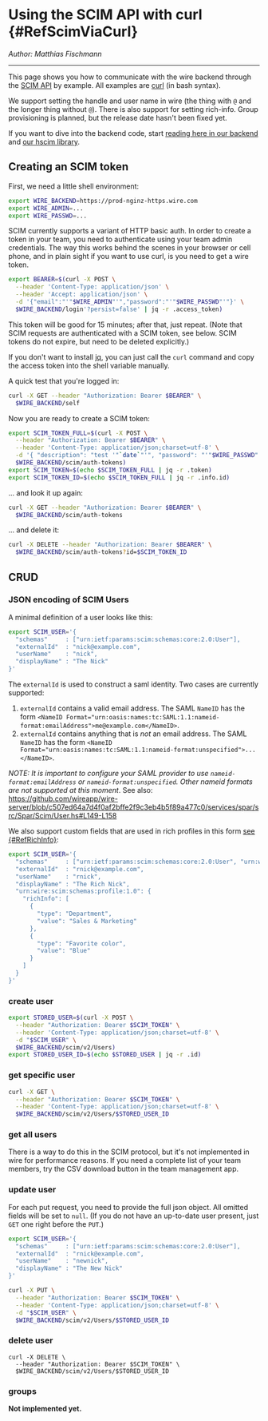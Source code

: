 # Using the SCIM API with curl {#RefScimViaCurl}

_Author: Matthias Fischmann_

---

This page shows you how to communicate with the wire backend through
the [SCIM API](http://www.simplecloud.info/) by example.  All examples
are [curl](https://curl.haxx.se/) (in bash syntax).

We support setting the handle and user name in wire (the thing with
`@` and the longer thing without `@`).  There is also support for
setting rich-info.  Group provisioning is planned, but the release
date hasn't been fixed yet.

If you want to dive into the backend code, start [reading here in our
backend](https://github.com/wireapp/wire-server/blob/develop/services/spar/src/Spar/Scim.hs)
and [our hscim library](https://github.com/wireapp/hscim).


## Creating an SCIM token

First, we need a little shell environment:

```bash
export WIRE_BACKEND=https://prod-nginz-https.wire.com
export WIRE_ADMIN=...
export WIRE_PASSWD=...
```

SCIM currently supports a variant of HTTP basic auth.  In order to
create a token in your team, you need to authenticate using your team
admin credentials.  The way this works behind the scenes in your
browser or cell phone, and in plain sight if you want to use curl, is
you need to get a wire token.

```bash
export BEARER=$(curl -X POST \
  --header 'Content-Type: application/json' \
  --header 'Accept: application/json' \
  -d '{"email":"'"$WIRE_ADMIN"'","password":"'"$WIRE_PASSWD"'"}' \
  $WIRE_BACKEND/login'?persist=false' | jq -r .access_token)
```

This token will be good for 15 minutes; after that, just repeat.
(Note that SCIM requests are authenticated with a SCIM token, see
below.  SCIM tokens do not expire, but need to be deleted explicitly.)

If you don't want to install [jq](https://stedolan.github.io/jq/), you
can just call the `curl` command and copy the access token into the
shell variable manually.

A quick test that you're logged in:

```bash
curl -X GET --header "Authorization: Bearer $BEARER" \
  $WIRE_BACKEND/self
```

Now you are ready to create a SCIM token:

```bash
export SCIM_TOKEN_FULL=$(curl -X POST \
  --header "Authorization: Bearer $BEARER" \
  --header 'Content-Type: application/json;charset=utf-8' \
  -d '{ "description": "test '"`date`"'", "password": "'"$WIRE_PASSWD"'" }' \
  $WIRE_BACKEND/scim/auth-tokens)
export SCIM_TOKEN=$(echo $SCIM_TOKEN_FULL | jq -r .token)
export SCIM_TOKEN_ID=$(echo $SCIM_TOKEN_FULL | jq -r .info.id)
```

...  and look it up again:

```bash
curl -X GET --header "Authorization: Bearer $BEARER" \
  $WIRE_BACKEND/scim/auth-tokens
```

...  and delete it:

```bash
curl -X DELETE --header "Authorization: Bearer $BEARER" \
  $WIRE_BACKEND/scim/auth-tokens?id=$SCIM_TOKEN_ID
```

## CRUD

### JSON encoding of SCIM Users

A minimal definition of a user looks like this:

```bash
export SCIM_USER='{
  "schemas"     : ["urn:ietf:params:scim:schemas:core:2.0:User"],
  "externalId"  : "nick@example.com",
  "userName"    : "nick",
  "displayName" : "The Nick"
}'
```

The `externalId` is used to construct a saml identity.  Two cases are
currently supported:

1. `externalId` contains a valid email address.  The SAML `NameID` has
the form `<NameID
Format="urn:oasis:names:tc:SAML:1.1:nameid-format:emailAddress">me@example.com</NameID>`.
2. `externalId` contains anything that is *not* an email address.  The
SAML `NameID` has the form `<NameID
Format="urn:oasis:names:tc:SAML:1.1:nameid-format:unspecified">...</NameID>`.

*NOTE: It is important to configure your SAML provider to use
`nameid-format:emailAddress` or `nameid-format:unspecified`.  Other
nameid formats are not supported at this moment*.
See also: https://github.com/wireapp/wire-server/blob/c507ed64a7d4f0af2bffe2f9c3eb4b5f89a477c0/services/spar/src/Spar/Scim/User.hs#L149-L158

We also support custom fields that are used in rich profiles in this
form [see {#RefRichInfo}](../user/rich-info.md):

```bash
export SCIM_USER='{
  "schemas"     : ["urn:ietf:params:scim:schemas:core:2.0:User", "urn:wire:scim:schemas:profile:1.0"],
  "externalId"  : "rnick@example.com",
  "userName"    : "rnick",
  "displayName" : "The Rich Nick",
  "urn:wire:scim:schemas:profile:1.0": {
    "richInfo": [
      {
        "type": "Department",
        "value": "Sales & Marketing"
      },
      {
        "type": "Favorite color",
        "value": "Blue"
      }
    ]
  }
}'
```

### create user

```bash
export STORED_USER=$(curl -X POST \
  --header "Authorization: Bearer $SCIM_TOKEN" \
  --header 'Content-Type: application/json;charset=utf-8' \
  -d "$SCIM_USER" \
  $WIRE_BACKEND/scim/v2/Users)
export STORED_USER_ID=$(echo $STORED_USER | jq -r .id)
```

### get specific user

```bash
curl -X GET \
  --header "Authorization: Bearer $SCIM_TOKEN" \
  --header 'Content-Type: application/json;charset=utf-8' \
  $WIRE_BACKEND/scim/v2/Users/$STORED_USER_ID
```

### get all users

There is a way to do this in the SCIM protocol, but it's not
implemented in wire for performance reasons.  If you need a complete
list of your team members, try the CSV download button in the team
management app.

### update user

For each put request, you need to provide the full json object.  All
omitted fields will be set to `null`.  (If you do not have an
up-to-date user present, just `GET` one right before the `PUT`.)

```bash
export SCIM_USER='{
  "schemas"     : ["urn:ietf:params:scim:schemas:core:2.0:User"],
  "externalId"  : "rnick@example.com",
  "userName"    : "newnick",
  "displayName" : "The New Nick"
}'

curl -X PUT \
  --header "Authorization: Bearer $SCIM_TOKEN" \
  --header 'Content-Type: application/json;charset=utf-8' \
  -d "$SCIM_USER" \
  $WIRE_BACKEND/scim/v2/Users/$STORED_USER_ID
```

### delete user

```
curl -X DELETE \
  --header "Authorization: Bearer $SCIM_TOKEN" \
  $WIRE_BACKEND/scim/v2/Users/$STORED_USER_ID
```

### groups

**Not implemented yet.**
